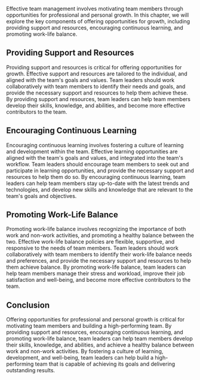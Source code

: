 

Effective team management involves motivating team members through opportunities for professional and personal growth. In this chapter, we will explore the key components of offering opportunities for growth, including providing support and resources, encouraging continuous learning, and promoting work-life balance.

## Providing Support and Resources

Providing support and resources is critical for offering opportunities for growth. Effective support and resources are tailored to the individual, and aligned with the team's goals and values. Team leaders should work collaboratively with team members to identify their needs and goals, and provide the necessary support and resources to help them achieve these. By providing support and resources, team leaders can help team members develop their skills, knowledge, and abilities, and become more effective contributors to the team.

## Encouraging Continuous Learning

Encouraging continuous learning involves fostering a culture of learning and development within the team. Effective learning opportunities are aligned with the team's goals and values, and integrated into the team's workflow. Team leaders should encourage team members to seek out and participate in learning opportunities, and provide the necessary support and resources to help them do so. By encouraging continuous learning, team leaders can help team members stay up-to-date with the latest trends and technologies, and develop new skills and knowledge that are relevant to the team's goals and objectives.

## Promoting Work-Life Balance

Promoting work-life balance involves recognizing the importance of both work and non-work activities, and promoting a healthy balance between the two. Effective work-life balance policies are flexible, supportive, and responsive to the needs of team members. Team leaders should work collaboratively with team members to identify their work-life balance needs and preferences, and provide the necessary support and resources to help them achieve balance. By promoting work-life balance, team leaders can help team members manage their stress and workload, improve their job satisfaction and well-being, and become more effective contributors to the team.

## Conclusion

Offering opportunities for professional and personal growth is critical for motivating team members and building a high-performing team. By providing support and resources, encouraging continuous learning, and promoting work-life balance, team leaders can help team members develop their skills, knowledge, and abilities, and achieve a healthy balance between work and non-work activities. By fostering a culture of learning, development, and well-being, team leaders can help build a high-performing team that is capable of achieving its goals and delivering outstanding results.

